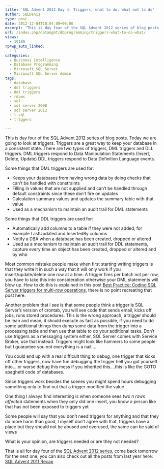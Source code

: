 ```yaml
---
title: 'SQL Advent 2012 Day 4: Triggers, what to do, what not to do'
author: SQLDenis
type: post
date: 2012-12-04T10:04:00+00:00
excerpt: 'This is day four of the SQL Advent 2012 series of blog posts. Today we are going to look at triggers. Triggers are a great way to keep your database in a consistent state. There are two types of triggers, DML triggers and DLL triggers. DML triggers  res&hellip;'
url: /index.php/datamgmt/dbprogramming/triggers-what-to-do-what/
views:
  - 19189
rp4wp_auto_linked:
  - 1
categories:
  - Business Intelligence
  - Database Programming
  - Microsoft SQL Server
  - Microsoft SQL Server Admin
tags:
  - database
  - ddl triggers
  - dml triggers
  - rdbms
  - sql
  - sql server 2008
  - sql server 2012
  - t-sql
  - triggers

---
```

This is day four of the [SQL Advent 2012 series][1] of blog posts. Today we are going to look at triggers. Triggers are a great way to keep your database in a consistent state. There are two types of triggers, DML triggers and DLL triggers. DML triggers respond to Data Manipulation Statements (Insert, Delete, Update) DDL triggers respond to Data Definition Language events. 

Some things that DML triggers are used for:

  * Keeps your databases from having wrong data by doing checks that can&#8217;t be handled with constraints
  * Filling in values that are not supplied and can&#8217;t be handled through default constraints since these don&#8217;t fire on updates 
  * Calculation summary values and updates the summary table with that value
  * Used as a mechanism to maintain an audit trail for DML statements

Some things that DDL triggers are used for:

  * Automatically add columns to a table if they were not added, for example LastUpdated and InsertedBy columns
  * Notify a DBA when a database has been created, dropped or altered
  * Used as a mechanism to maintain an audit trail for DDL statements, capture every time an object has been created, dropped or altered and by who

Most common mistake people make when first starting writing triggers is that they write it in such a way that it will only work if you insert/update/delete one row at a time. A trigger fires per batch not per row, you have to take this into consideration otherwise your DML statements will blow up. How to do this is explained in this post [Best Practice: Coding SQL Server triggers for multi-row operations][2], there is no point recreating that post here.

Another problem that I see is that some people think a trigger is SQL Server&#8217;s version of crontab, you will see code that sends email, kicks off jobs, runs stored procedures. This is the wrong approach, a trigger should be lean and mean, it should execute as fast as possible, if you need to do some additional things then dump some data from the trigger into a processing table and then use that table to do your additional tasks. Don&#8217;t use triggers as a messaging system either, SQL Server comes with Service Broker, use that instead. Triggers might look like hammers to some people but I guarantee you not everything is a nail&#8230;.

You could end up with a real difficult thing to debug, one trigger that kicks off other triggers, now have fun debugging the trigger hell you got yourself into&#8230;.or worse debug this mess if you inherited this&#8230;.this is like the GOTO spaghetti code of databases.

Since triggers work besides the scenes you might spend hours debugging something only to find out that a trigger modified the value

One thing I always find interesting is when someone sees two _n rows affected_ statements when they only did one insert, you know a person like that has not been exposed to triggers yet

Some people will say that you don&#8217;t need triggers for anything and that they do more harm than good, I myself don&#8217;t agree with that, triggers have a place but they should not be abused and overused, the same can be said of views

What is your opinion, are triggers needed or are they not needed?

That is all for day four of the [SQL Advent 2012 series][1], come back tomorrow for the next one, you can also check out all the posts from last year here: [SQL Advent 2011 Recap][3]

 [1]: /index.php/DataMgmt/DBProgramming/sql-advent-2012-here-is
 [2]: /index.php/DataMgmt/DBProgramming/MSSQLServer/best-practice-coding-sql-server-triggers
 [3]: /index.php/DataMgmt/DataDesign/sql-advent-2011-recap